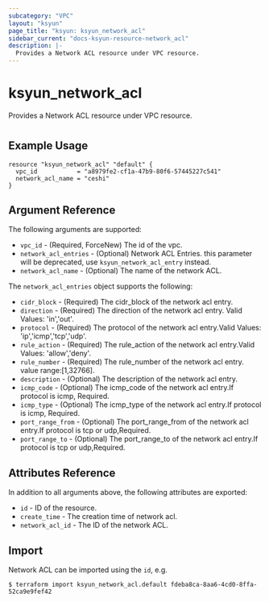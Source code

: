 ```yaml
---
subcategory: "VPC"
layout: "ksyun"
page_title: "ksyun: ksyun_network_acl"
sidebar_current: "docs-ksyun-resource-network_acl"
description: |-
  Provides a Network ACL resource under VPC resource.
---
```


# ksyun_network_acl

Provides a Network ACL resource under VPC resource.

#

## Example Usage

```hcl
resource "ksyun_network_acl" "default" {
  vpc_id           = "a8979fe2-cf1a-47b9-80f6-57445227c541"
  network_acl_name = "ceshi"
}
```

## Argument Reference

The following arguments are supported:

* `vpc_id` - (Required, ForceNew) The id of the vpc.
* `network_acl_entries` - (Optional) Network ACL Entries. this parameter will be deprecated, use `ksyun_network_acl_entry` instead.
* `network_acl_name` - (Optional) The name of the network ACL.

The `network_acl_entries` object supports the following:

* `cidr_block` - (Required) The cidr_block of the network acl entry.
* `direction` - (Required) The direction of the network acl entry. Valid Values: 'in','out'.
* `protocol` - (Required) The protocol of the network acl entry.Valid Values: 'ip','icmp','tcp','udp'.
* `rule_action` - (Required) The rule_action of the network acl entry.Valid Values: 'allow','deny'.
* `rule_number` - (Required) The rule_number of the network acl entry. value range:[1,32766].
* `description` - (Optional) The description of the network acl entry.
* `icmp_code` - (Optional) The icmp_code of the network acl entry.If protocol is icmp, Required.
* `icmp_type` - (Optional) The icmp_type of the network acl entry.If protocol is icmp, Required.
* `port_range_from` - (Optional) The port_range_from of the network acl entry.If protocol is tcp or udp,Required.
* `port_range_to` - (Optional) The port_range_to of the network acl entry.If protocol is tcp or udp,Required.

## Attributes Reference

In addition to all arguments above, the following attributes are exported:

* `id` - ID of the resource.
* `create_time` - The creation time of network acl.
* `network_acl_id` - The ID of the network ACL.


## Import

Network ACL can be imported using the `id`, e.g.

```
$ terraform import ksyun_network_acl.default fdeba8ca-8aa6-4cd0-8ffa-52ca9e9fef42
```

